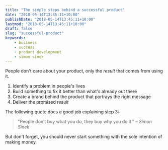 ```yaml
---
title: "The simple steps behind a successful product"
date: "2018-05-14T13:45:11+10:00"
publishDate: "2018-05-14T13:45:11+10:00"
lastmod: "2018-05-14T13:45:11+10:00"
draft: false
slug: "successful-product"
keywords:
    - business
    - success
    - product development
    - simon sinek
---
```

People don't care about your product, only the *result* that comes from using it.

1. Identify a problem in people's lives
2. Build something to fix it better than what's already out there
3. Create a brand behind the product that portrays the right message
4. Deliver the promised *result*

The following quote does a good job explaining step 3:

> "People don’t buy what you do, they buy why you do it."
> <cite>– Simon Sinek</cite>

But don't forget, you should never start something with the sole intention of making money.